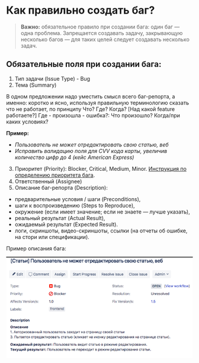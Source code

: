 # Как правильно создать баг?

> **Важно:** обязательное правило при создании бага: один баг — одна проблема. Запрещается создавать задачу, закрывающую несколько багов — для таких целей следует создавать несколько задач.

## Обязательные поля при создании бага:

1. Тип задачи (Issue Type) - Bug
2. Тема (Summary)

В одном предложении надо уместить смысл всего баг-репорта, а именно: коротко и ясно, используя правильную терминологию сказать что не работает, по принципу Что? Где? Когда? [Над какой feature работаете?] Где - произошла - ошибка?: Что произошло? Когда/при каких условиях?

**Пример:**
* _Пользователь не может отредактировать свою статью, веб_
* _Исправить валидацию поля для CVV кода карты, увеличив количество цифр до 4 (кейс American Express)_

3. Приоритет (Priority): Blocker, Critical, Medium, Minor. [Инструкция по определению приоритета бага](bugs-priorities.md).
4. Ответственный (Assignee)
5. Описание баг-репорта (Description):
 - предварительные условия / шаги (Preconditions),
 - шаги к воспроизведению (Steps to Reproduce),
 - окружение (если имеет значение; если не знаете — лучше указать),
 - реальный результат (Actual Result),
 - ожидаемый результат (Expected Result).
 - логи, скриншоты, видео-скриншоты, ссылки (на отчеты об ошибке, на стори или спецификации).

 Пример описания бага:

![Bug example](images/bug-example.png)
